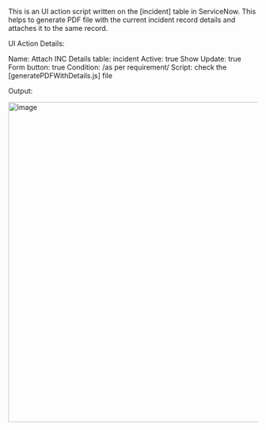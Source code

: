 This is an UI action script written on the [incident] table in ServiceNow.
This helps to generate PDF file with the current incident record details and attaches it to the same record.



UI Action Details:

Name: Attach INC Details
table: incident
Active: true
Show Update: true
Form button: true
Condition: /as per requirement/
Script: check the [generatePDFWithDetails.js] file


Output:

<img width="1149" height="648" alt="image" src="https://github.com/user-attachments/assets/4b3031fe-c39c-40cb-b642-6d21bb2bab67" />


